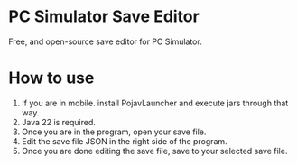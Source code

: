 # PC Simulator Save Editor

Free, and open-source save editor for PC Simulator.

# How to use
1. If you are in mobile. install PojavLauncher and execute jars through that way.
2. Java 22 is required.
3. Once you are in the program, open your save file.
4. Edit the save file JSON in the right side of the program.
5. Once you are done editing the save file, save to your selected save file.